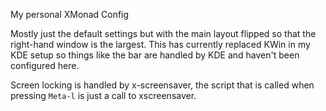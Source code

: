 My personal XMonad Config

Mostly just the default settings but with the main layout flipped so that the right-hand window is the largest. 
This has currently replaced KWin in my KDE setup so things like the bar are handled by KDE and haven't been configured here.

Screen locking is handled by x-screensaver, the script that is called when pressing `Meta-l` is just a call to xscreensaver.
